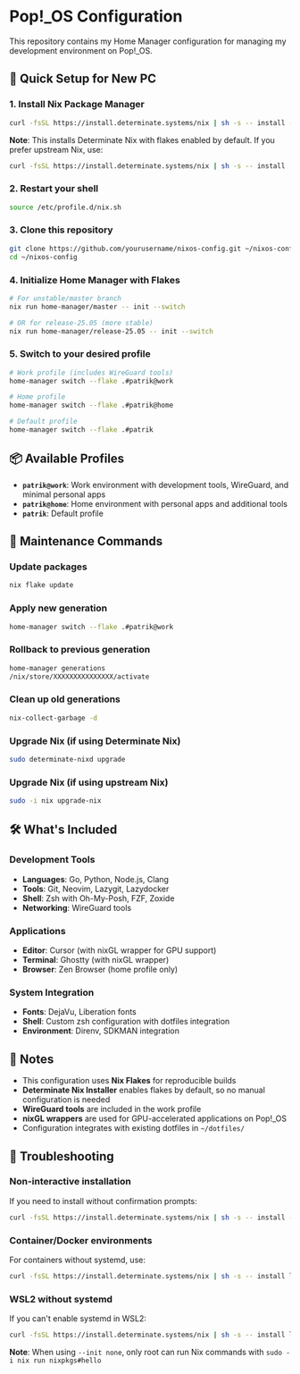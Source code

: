 # Pop!_OS Configuration

This repository contains my Home Manager configuration for managing my development environment on Pop!_OS.

## 🚀 Quick Setup for New PC

### 1. Install Nix Package Manager
```bash
curl -fsSL https://install.determinate.systems/nix | sh -s -- install --determinate
```

**Note**: This installs Determinate Nix with flakes enabled by default. If you prefer upstream Nix, use:
```bash
curl -fsSL https://install.determinate.systems/nix | sh -s -- install
```

### 2. Restart your shell
```bash
source /etc/profile.d/nix.sh
```

### 3. Clone this repository
```bash
git clone https://github.com/yourusername/nixos-config.git ~/nixos-config
cd ~/nixos-config
```

### 4. Initialize Home Manager with Flakes
```bash
# For unstable/master branch
nix run home-manager/master -- init --switch

# OR for release-25.05 (more stable)
nix run home-manager/release-25.05 -- init --switch
```

### 5. Switch to your desired profile
```bash
# Work profile (includes WireGuard tools)
home-manager switch --flake .#patrik@work

# Home profile
home-manager switch --flake .#patrik@home

# Default profile
home-manager switch --flake .#patrik
```

## 📦 Available Profiles

- **`patrik@work`**: Work environment with development tools, WireGuard, and minimal personal apps
- **`patrik@home`**: Home environment with personal apps and additional tools
- **`patrik`**: Default profile

## 🔧 Maintenance Commands

### Update packages
```bash
nix flake update
```

### Apply new generation
```bash
home-manager switch --flake .#patrik@work
```

### Rollback to previous generation
```bash
home-manager generations
/nix/store/XXXXXXXXXXXXXXX/activate
```

### Clean up old generations
```bash
nix-collect-garbage -d
```

### Upgrade Nix (if using Determinate Nix)
```bash
sudo determinate-nixd upgrade
```

### Upgrade Nix (if using upstream Nix)
```bash
sudo -i nix upgrade-nix
```

## 🛠️ What's Included

### Development Tools
- **Languages**: Go, Python, Node.js, Clang
- **Tools**: Git, Neovim, Lazygit, Lazydocker
- **Shell**: Zsh with Oh-My-Posh, FZF, Zoxide
- **Networking**: WireGuard tools

### Applications
- **Editor**: Cursor (with nixGL wrapper for GPU support)
- **Terminal**: Ghostty (with nixGL wrapper)
- **Browser**: Zen Browser (home profile only)

### System Integration
- **Fonts**: DejaVu, Liberation fonts
- **Shell**: Custom zsh configuration with dotfiles integration
- **Environment**: Direnv, SDKMAN integration

## 📝 Notes

- This configuration uses **Nix Flakes** for reproducible builds
- **Determinate Nix Installer** enables flakes by default, so no manual configuration is needed
- **WireGuard tools** are included in the work profile
- **nixGL wrappers** are used for GPU-accelerated applications on Pop!_OS
- Configuration integrates with existing dotfiles in `~/dotfiles/`

## 🔧 Troubleshooting

### Non-interactive installation
If you need to install without confirmation prompts:
```bash
curl -fsSL https://install.determinate.systems/nix | sh -s -- install --determinate --no-confirm
```

### Container/Docker environments
For containers without systemd, use:
```bash
curl -fsSL https://install.determinate.systems/nix | sh -s -- install linux --init none --no-confirm
```

### WSL2 without systemd
If you can't enable systemd in WSL2:
```bash
curl -fsSL https://install.determinate.systems/nix | sh -s -- install linux --init none
```
**Note**: When using `--init none`, only root can run Nix commands with `sudo -i nix run nixpkgs#hello`
